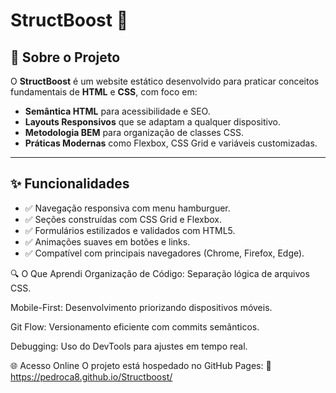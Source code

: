 # StructBoost 🚀

## 📌 Sobre o Projeto
O **StructBoost** é um website estático desenvolvido para praticar conceitos fundamentais de **HTML** e **CSS**, com foco em:
- **Semântica HTML** para acessibilidade e SEO.
- **Layouts Responsivos** que se adaptam a qualquer dispositivo.
- **Metodologia BEM** para organização de classes CSS.
- **Práticas Modernas** como Flexbox, CSS Grid e variáveis customizadas.

---

## ✨ Funcionalidades
- ✅ Navegação responsiva com menu hamburguer.
- ✅ Seções construídas com CSS Grid e Flexbox.
- ✅ Formulários estilizados e validados com HTML5.
- ✅ Animações suaves em botões e links.
- ✅ Compatível com principais navegadores (Chrome, Firefox, Edge).


🔍 O Que Aprendi
Organização de Código: Separação lógica de arquivos CSS.

Mobile-First: Desenvolvimento priorizando dispositivos móveis.

Git Flow: Versionamento eficiente com commits semânticos.

Debugging: Uso do DevTools para ajustes em tempo real.

🌐 Acesso Online
O projeto está hospedado no GitHub Pages:
🔗 https://pedroca8.github.io/Structboost/